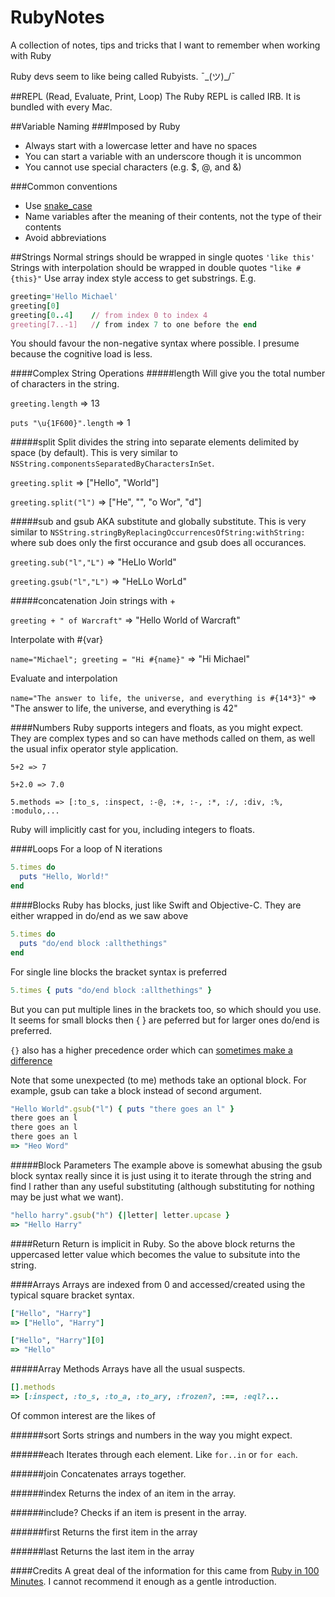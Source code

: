 # RubyNotes
A collection of notes, tips and tricks that I want to remember when working with Ruby

Ruby devs seem to like being called Rubyists. ¯\_(ツ)_/¯

##REPL (Read, Evaluate, Print, Loop)
The Ruby REPL is called IRB. It is bundled with every Mac.

##Variable Naming
###Imposed by Ruby

* Always start with a lowercase letter and have no spaces
* You can start a variable with an underscore though it is uncommon
* You cannot use special characters (e.g. $, @, and &)

###Common conventions
* Use [snake_case](https://en.wikipedia.org/wiki/Snake_case) 
* Name variables after the meaning of their contents, not the type of their contents
* Avoid abbreviations

##Strings
Normal strings should be wrapped in single quotes `'like this'`
Strings with interpolation should be wrapped in double quotes `"like #{this}"`
Use array index style access to get substrings. E.g.

```ruby
greeting='Hello Michael'
greeting[0]
greeting[0..4]    // from index 0 to index 4
greeting[7..-1]   // from index 7 to one before the end
```

You should favour the non-negative syntax where possible. I presume because the cognitive load is less.

####Complex String Operations
#####length
Will give you the total number of characters in the string.

`greeting.length` => 13

`puts "\u{1F600}".length` => 1

#####split
Split divides the string into separate elements delimited by space (by default). This is very similar to `NSString.componentsSeparatedByCharactersInSet`. 

`greeting.split` => ["Hello", "World"]

`greeting.split("l")` => ["He", "", "o Wor", "d"]

#####sub and gsub
AKA substitute and globally substitute. This is very similar to `NSString.stringByReplacingOccurrencesOfString:withString:` where sub does only the first occurance and gsub does all occurances.

`greeting.sub("l","L")` => "HeLlo World"

`greeting.gsub("l","L")` => "HeLLo WorLd"

#####concatenation
Join strings with +

`greeting + " of Warcraft"` => "Hello World of Warcraft"

Interpolate with #{var}

`name="Michael"; greeting = "Hi #{name}"` => "Hi Michael"

Evaluate and interpolation

`name="The answer to life, the universe, and everything is #{14*3}"` => "The answer to life, the universe, and everything is 42"

####Numbers
Ruby supports integers and floats, as you might expect. They are complex types and so can have methods called on them, as well the usual infix operator style application.

`5+2 => 7`

`5+2.0 => 7.0`

`5.methods => [:to_s, :inspect, :-@, :+, :-, :*, :/, :div, :%, :modulo,...`

Ruby will implicitly cast for you, including integers to floats. 

####Loops
For a loop of N iterations

```Ruby
5.times do
  puts "Hello, World!"
end
```

####Blocks
Ruby has blocks, just like Swift and Objective-C. They are either wrapped in do/end as we saw above

```Ruby
5.times do
  puts "do/end block :allthethings"
end
```

For single line blocks the bracket syntax is preferred

```Ruby
5.times { puts "do/end block :allthethings" }
```

But you can put multiple lines in the brackets too, so which should you use. It seems for small blocks then { } are peferred but for larger ones do/end is preferred.

`{}` also has a higher precedence order which can [sometimes make a difference](http://stackoverflow.com/a/26218840)

Note that some unexpected (to me) methods take an optional block. For example, gsub can take a block instead of second argument. 

```Ruby
"Hello World".gsub("l") { puts "there goes an l" }
there goes an l
there goes an l
there goes an l
=> "Heo Word"
```

#####Block Parameters
The example above is somewhat abusing the gsub block syntax really since it is just using it to iterate through the string and find l rather than any useful substituting (although substituting for nothing may be just what we want).

```Ruby
"hello harry".gsub("h") {|letter| letter.upcase }
=> "Hello Harry"
```

####Return
Return is implicit in Ruby. So the above block returns the uppercased letter value which becomes the value to subsitute into the string. 

####Arrays
Arrays are indexed from 0 and accessed/created using the typical square bracket syntax.

```Ruby
["Hello", "Harry"]
=> ["Hello", "Harry"]
```

```Ruby
["Hello", "Harry"][0]
=> "Hello"
```

#####Array Methods
Arrays have all the usual suspects.

```Ruby
[].methods
=> [:inspect, :to_s, :to_a, :to_ary, :frozen?, :==, :eql?...
```

Of common interest are the likes of 

######sort
Sorts strings and numbers in the way you might expect. 

######each
Iterates through each element. Like `for..in` or `for each`.

######join
Concatenates arrays together.

######index
Returns the index of an item in the array.

######include?
Checks if an item is present in the array.

######first
Returns the first item in the array

######last
Returns the last item in the array




####Credits
A great deal of the information for this came from [Ruby in 100 Minutes](http://tutorials.jumpstartlab.com/projects/ruby_in_100_minutes.html). I cannot recommend it enough as a gentle introduction.


